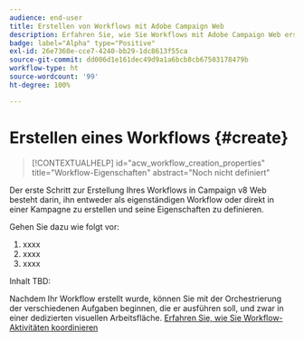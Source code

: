 ```yaml
---
audience: end-user
title: Erstellen von Workflows mit Adobe Campaign Web
description: Erfahren Sie, wie Sie Workflows mit Adobe Campaign Web erstellen
badge: label="Alpha" type="Positive"
exl-id: 26e7360e-cce7-4240-bb29-1dc8613f55ca
source-git-commit: dd006d1e161dec49d9a1a6bcb8cb67503178479b
workflow-type: ht
source-wordcount: '99'
ht-degree: 100%

---
```



# Erstellen eines Workflows {#create}

>[!CONTEXTUALHELP]
>id="acw_workflow_creation_properties"
>title="Workflow-Eigenschaften"
>abstract="Noch nicht definiert"

Der erste Schritt zur Erstellung Ihres Workflows in Campaign v8 Web besteht darin, ihn entweder als eigenständigen Workflow oder direkt in einer Kampagne zu erstellen und seine Eigenschaften zu definieren.

Gehen Sie dazu wie folgt vor:

1. xxxx
1. xxxx
1. xxxx

Inhalt TBD:

Nachdem Ihr Workflow erstellt wurde, können Sie mit der Orchestrierung der verschiedenen Aufgaben beginnen, die er ausführen soll, und zwar in einer dedizierten visuellen Arbeitsfläche. [Erfahren Sie, wie Sie Workflow-Aktivitäten koordinieren](build-workflow.md)
